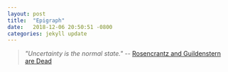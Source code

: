 ```yaml
---
layout: post
title:  "Epigraph"
date:   2018-12-06 20:50:51 -0800
categories: jekyll update
---
```


> *"Uncertainty is the normal state."* -- [Rosencrantz and Guildenstern are Dead][rosenguild]

[rosenguild]: https://en.wikipedia.org/wiki/Rosencrantz_and_Guildenstern_Are_Dead

